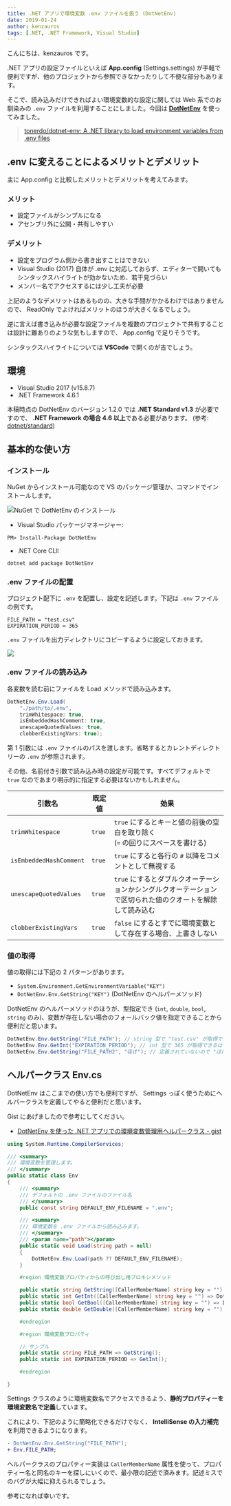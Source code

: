 ```yaml
---
title: .NET アプリで環境変数 .env ファイルを扱う (DotNetEnv)
date: 2019-01-24
author: kenzauros
tags: [.NET, .NET Framework, Visual Studio]
---
```


こんにちは、kenzauros です。

.NET アプリの設定ファイルといえば **App.config** (Settings.settings) が手軽で便利ですが、他のプロジェクトから参照できなかったりして不便な部分もあります。

そこで、読み込みだけできればよい環境変数的な設定に関しては Web 系でのお馴染みの `.env` ファイルを利用することにしました。今回は **[DotNetEnv](https://github.com/tonerdo/dotnet-env)** を使ってみました。

> [tonerdo/dotnet-env: A .NET library to load environment variables from .env files](https://github.com/tonerdo/dotnet-env)

## .env に変えることによるメリットとデメリット

主に App.config と比較したメリットとデメリットを考えてみます。

### メリット

- 設定ファイルがシンプルになる
- アセンブリ外に公開・共有しやすい

### デメリット

- 設定をプログラム側から書き出すことはできない
- Visual Studio (2017) 自体が .env に対応しておらず、エディターで開いてもシンタックスハイライトが効かないため、若干見づらい
- メンバー名でアクセスするには少し工夫が必要

上記のようなデメリットはあるものの、大きな手間がかかるわけではありませんので、 ReadOnly でよければメリットのほうが大きくなるでしょう。

逆に言えば書き込みが必要な設定ファイルを複数のプロジェクトで共有することは設計に難ありのような気もしますので、 App.config で足りそうです。

シンタックスハイライトについては **VSCode** で開くのが吉でしょう。

## 環境

- Visual Studio 2017 (v15.8.7)
- .NET Framework 4.6.1

本稿時点の DotNetEnv のバージョン 1.2.0 では **.NET Standard v1.3** が必要ですので、 **.NET Framework の場合 4.6 以上**である必要があります。 (参考: [dotnet/standard](https://github.com/dotnet/standard/blob/master/docs/versions.md))

## 基本的な使い方

### インストール

NuGet からインストール可能なので VS のパッケージ管理か、コマンドでインストールします。

![NuGet で DotNetEnv のインストール](images/env-file-with-dotnet-app-1.png)

- Visual Studio パッケージマネージャー:
```
PM> Install-Package DotNetEnv
```
- .NET Core CLI:
```
dotnet add package DotNetEnv
```

### .env ファイルの配置

プロジェクト配下に `.env` を配置し、設定を記述します。下記は `.env` ファイルの例です。

```
FILE_PATH = "test.csv"
EXPIRATION_PERIOD = 365
```

`.env` ファイルを出力ディレクトリにコピーするように設定しておきます。

![](images/env-file-with-dotnet-app-2.png)

### .env ファイルの読み込み

各変数を読む前にファイルを Load メソッドで読み込みます。

```cs
DotNetEnv.Env.Load(
    "./path/to/.env",
    trimWhitespace: true,
    isEmbeddedHashComment: true,
    unescapeQuotedValues: true,
    clobberExistingVars: true);
```

第 1 引数には `.env` ファイルのパスを渡します。省略するとカレントディレクトリーの `.env` が参照されます。

その他、名前付き引数で読み込み時の設定が可能です。すべてデフォルトで `true` なのであまり明示的に指定する必要はないかもしれません。

引数名 | 既定値 | 効果
--- | --- | ---
`trimWhitespace` | `true` | `true` にするとキーと値の前後の空白を取り除く<br>(`=` の回りにスペースを書ける)
`isEmbeddedHashComment` | `true` | `true` にすると各行の `#` 以降をコメントとして無視する
`unescapeQuotedValues` | `true` | `true` にするとダブルクオーテーションかシングルクオーテーションで区切られた値のクオートを解除して読み込む
`clobberExistingVars` | `true` | `false` にするとすでに環境変数として存在する場合、上書きしない

### 値の取得

値の取得には下記の 2 パターンがあります。

- `System.Environment.GetEnvironmentVariable("KEY")`
- `DotNetEnv.Env.GetString("KEY")` (DotNetEnv のヘルパーメソッド)

DotNetEnv のヘルパーメソッドのほうが、型指定でき (`int`, `double`, `bool`, `string` のみ)、変数が存在しない場合のフォールバック値を指定できることから便利だと思います。

```cs
DotNetEnv.Env.GetString("FILE_PATH"); // string 型で "test.csv" が取得できるはず
DotNetEnv.Env.GetInt("EXPIRATION_PERIOD"); // int 型で 365 が取得できるはず
DotNetEnv.Env.GetString("FILE_PATH2", "ほげ"); // 定義されていないので "ほげ" が取得できるはず
```

## ヘルパークラス Env.cs

DotNetEnv はここまでの使い方でも便利ですが、 Settings っぽく使うためにヘルパークラスを定義してやると便利だと思います。

Gist にあげましたので参考にしてください。

- [DotNetEnv を使った .NET アプリでの環境変数管理用ヘルパークラス - gist](https://gist.github.com/kenzauros/127be6447fb8d5a135a1d6f39f948795)

```cs:title=Env.cs
using System.Runtime.CompilerServices;

/// <summary>
/// 環境変数を管理します。
/// </summary>
public static class Env
{
    /// <summary>
    /// デフォルトの .env ファイルのファイル名
    /// </summary>
    public const string DEFAULT_ENV_FILENAME = ".env";

    /// <summary>
    /// 環境変数を .env ファイルから読み込みます。
    /// </summary>
    /// <param name="path"></param>
    public static void Load(string path = null)
    {
        DotNetEnv.Env.Load(path ?? DEFAULT_ENV_FILENAME);
    }

    #region 環境変数プロパティからの呼び出し用プロキシメソッド

    public static string GetString([CallerMemberName] string key = "") => DotNetEnv.Env.GetString(key);
    public static int GetInt([CallerMemberName] string key = "") => DotNetEnv.Env.GetInt(key);
    public static bool GetBool([CallerMemberName] string key = "") => DotNetEnv.Env.GetBool(key);
    public static double GetDouble([CallerMemberName] string key = "") => DotNetEnv.Env.GetDouble(key);

    #endregion

    #region 環境変数プロパティ

    // サンプル
    public static string FILE_PATH => GetString();
    public static int EXPIRATION_PERIOD => GetInt();

    #endregion

}
```

Settings クラスのように環境変数名でアクセスできるよう、**静的プロパティーを環境変数名で定義**しています。

これにより、下記のように簡略化できるだけでなく、 **IntelliSense の入力補完**を利用できるようになります。

```diff
- DotNetEnv.Env.GetString("FILE_PATH");
+ Env.FILE_PATH;
```

ヘルパークラスのプロパティー実装は `CallerMemberName` 属性を使って、プロパティー名と同名のキーを探しにいくので、最小限の記述で済みます。記述ミスでのバグが大幅に抑えられるでしょう。

参考になれば幸いです。

